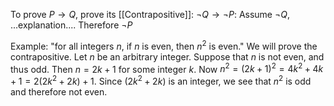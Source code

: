 
To prove $P \rightarrow Q$, prove its [[Contrapositive]]: $\neg{Q} \rightarrow \neg{P}$:
Assume $\neg{Q}$, ...explanation.... Therefore $\neg{P}$


Example: "for all integers $n$, if $n$ is even, then $n^2$ is even."
We will prove the contrapositive. Let $n$ be an arbitrary integer. Suppose that $n$ is not even, and thus odd. Then $n = 2k + 1$ for some integer $k$. 
Now $n^2 = (2k + 1)^2 = 4k^2 + 4k + 1 = 2(2k^2 + 2k) + 1$. Since $(2k^2 + 2k)$ is an integer, we see that $n^2$ is odd and therefore not even. 


